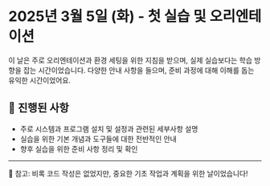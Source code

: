 # 2025년 3월 5일 (화) - 첫 실습 및 오리엔테이션

이 날은 주로 오리엔테이션과 환경 세팅을 위한 지침을 받으며, 실제 실습보다는 학습 방향을 잡는 시간이었습니다. 다양한 안내 사항을 들으며, 준비 과정에 대해 이해를 돕는 유익한 시간이었어요.

## 📝 진행된 사항
- 주로 시스템과 프로그램 설치 및 설정과 관련된 세부사항 설명
- 실습을 위한 기본 개념과 도구들에 대한 전반적인 안내
- 향후 실습을 위한 준비 사항 정리 및 확인

---

📌 참고: 비록 코드 작성은 없었지만, 중요한 기초 작업과 계획을 위한 날이었습니다!
